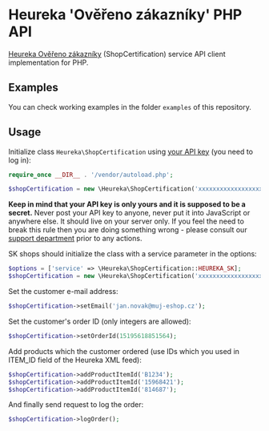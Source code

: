 Heureka 'Ověřeno zákazníky' PHP API
===================================

[Heureka Ověřeno zákazníky](http://overeno.heureka.cz/) (ShopCertification) service API client implementation for PHP.

Examples
--------

You can check working examples in the folder `examples` of this repository.

Usage
-----

Initialize class `Heureka\ShopCertification` using
[your API key](http://sluzby.heureka.cz/sluzby/certifikat-spokojenosti/) (you need to log in):

```php
require_once __DIR__ . '/vendor/autoload.php';

$shopCertification = new \Heureka\ShopCertification('xxxxxxxxxxxxxxxxxxxxxxxxxxxxxxxx');
```

**Keep in mind that your API key is only yours and it is supposed to be a secret.** Never post your API key to anyone,
never put it into JavaScript or anywhere else. It should live on your server only. If you feel the need to break this
rule then you are doing something wrong - please consult our [support department](http://onas.heureka.cz/kontakty)
prior to any actions.

SK shops should initialize the class with a service parameter in the options:

```php
$options = ['service' => \Heureka\ShopCertification::HEUREKA_SK];
$shopCertification = new \Heureka\ShopCertification('xxxxxxxxxxxxxxxxxxxxxxxxxxxxxxxx', $options);
```

Set the customer e-mail address:

```php
$shopCertification->setEmail('jan.novak@muj-eshop.cz');
```

Set the customer's order ID (only integers are allowed):

```php
$shopCertification->setOrderId(15195618851564);
```

Add products which the customer ordered (use IDs which you used in ITEM_ID field of the Heureka XML feed):
```php
$shopCertification->addProductItemId('B1234');
$shopCertification->addProductItemId('15968421');
$shopCertification->addProductItemId('814687');
```
And finally send request to log the order:

```php
$shopCertification->logOrder();
```
